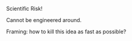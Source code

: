 Scientific Risk!





Cannot be engineered around.

Framing: how to kill this idea as fast as possible?

